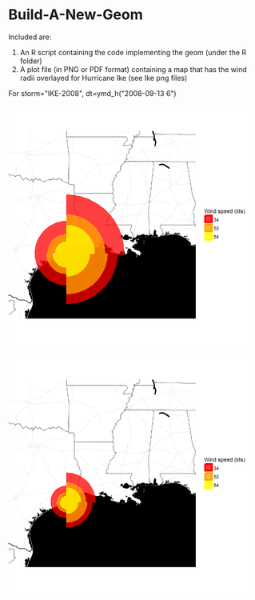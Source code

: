 # Build-A-New-Geom

Included are:
1) An R script containing the code implementing the geom (under the R folder)
2) A plot file (in PNG or PDF format) containing a map that has the wind radii overlayed for Hurricane Ike (see Ike png files)

For storm="IKE-2008", dt=ymd_h("2008-09-13 6")

![scale_radii = 1](https://github.com/simongarisch/Build-A-New-Geom/blob/master/IKE-2008%20scale_radii_1.png)

![scale_radii = 0.5](https://github.com/simongarisch/Build-A-New-Geom/blob/master/IKE-2008%20scale_radii_0.5.png)
